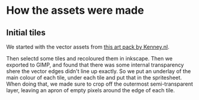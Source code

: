 # How the assets were made

## Initial tiles

We started with the vector assets from [this art pack by Kenney.nl](https://opengameart.org/content/sokoban-100-tiles).

Then selectd some tiles and recoloured them in inkscape. Then we exported to GIMP, and found that there was some internal transparency shere the vector edges didn't line up exactly. So we put an underlay of the main colour of each tile, under each tile and put that in the spritesheet. When doing that, we made sure to crop off the outermost semi-transparent layer, leaving an apron of empty pixels around the edge of each tile.